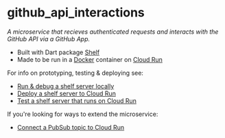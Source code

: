 # github_api_interactions

*A microservice that recieves authenticated requests and interacts with the GitHub API via a GitHub App.*

- Built with Dart package [Shelf]
- Made to be run in a [Docker] container on [Cloud Run]

For info on prototyping, testing & deploying see:

- [Run & debug a shelf server locally]
- [Deploy a shelf server to Cloud Run]
- [Test a shelf server that runs on Cloud Run]

If you're looking for ways to extend the microservice:

- [Connect a PubSub topic to Cloud Run]

[Shelf]: https://pub.dev/packages/shelf
[Docker]: https://www.docker.com/
[Cloud Run]: https://cloud.google.com/run
[Connect a PubSub topic to Cloud Run]: https://reference-material.notion.site/Connect-a-PubSub-topic-to-Cloud-Run-fd91b07419d5434bbf1e92b95b3b0930
[Run & debug a shelf server locally]: https://reference-material.notion.site/Run-debug-a-shelf-server-locally-b80329316e444cb2baa9c199ceafdfed
[Deploy a shelf server to Cloud Run]: https://reference-material.notion.site/Deploy-a-shelf-server-to-Cloud-Run-c060399528d344ab87fca6d0aa26e90d
[Test a shelf server that runs on Cloud Run]: https://reference-material.notion.site/Test-a-shelf-server-that-runs-on-Cloud-Run-96d7921e07314956bcf6878d774732fb
